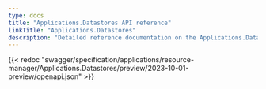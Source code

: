 ```yaml
---
type: docs
title: "Applications.Datastores API reference"
linkTitle: "Applications.Datastores"
description: "Detailed reference documentation on the Applications.Datastores API"
---
```


{{< redoc "swagger/specification/applications/resource-manager/Applications.Datastores/preview/2023-10-01-preview/openapi.json" >}}
